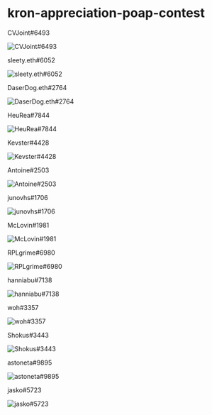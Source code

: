 # kron-appreciation-poap-contest

CVJoint#6493

![CVJoint#6493](https://cdn.discordapp.com/attachments/905769039006142484/905900503970512966/Kron_submit.png)

sleety.eth#6052

![sleety.eth#6052](https://cdn.discordapp.com/attachments/905769039006142484/905903448808095814/kron-POAP-sleety.png)

DaserDog.eth#2764

![DaserDog.eth#2764](https://cdn.discordapp.com/attachments/905769039006142484/905935516753604658/RPL_KronProtector.png)

HeuRea#7844

![HeuRea#7844](https://cdn.discordapp.com/attachments/905769039006142484/905947423837397003/KronUwU.png)

Kevster#4428

![Kevster#4428](Kevster.gif)

Antoine#2503

![Antoine#2503](https://cdn.discordapp.com/attachments/905769039006142484/906157680081661963/Kronpoapvf.png)

junovhs#1706

![junovhs#1706](https://cdn.discordapp.com/attachments/905769039006142484/906004301887971328/junovhs_kron.png)

McLovin#1981

![McLovin#1981](McLovin.png)

RPLgrime#6980

![RPLgrime#6980](RPLgrime.png)

hanniabu#7138

![hanniabu#7138](https://cdn.discordapp.com/attachments/905769039006142484/906020530841321532/poap1.png)

woh#3357

![woh#3357](https://cdn.discordapp.com/attachments/905769039006142484/906026564175679568/kronoptimizedgif.gif)

Shokus#3443

![Shokus#3443](https://cdn.discordapp.com/attachments/905769039006142484/906039654724296744/Kron_POAP.png)

astoneta#9895

![astoneta#9895](https://media.discordapp.net/attachments/905769039006142484/906219199179944026/eckhd.jpeg)

jasko#5723

![jasko#5723](https://cdn.discordapp.com/attachments/905769039006142484/906189662706618438/KRON-PRES.png)

